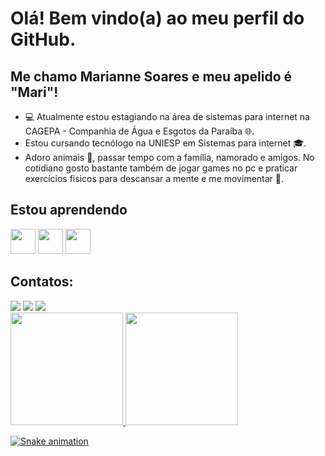 # Olá! Bem vindo(a) ao meu perfil do GitHub.
## Me chamo Marianne Soares e meu apelido é "Mari"!



- 💻 Atualmente estou estagiando na área de sistemas para internet na CAGEPA - Companhia de Água e Esgotos da Paraíba 🌐. 
- Estou cursando tecnólogo na UNIESP em Sistemas para internet 🎓.
- Adoro animais 🐾, passar tempo com a família, namorado e amigos. No cotidiano gosto bastante também de jogar games no pc e praticar exercícios fisicos para descansar a mente e me movimentar 💪. 

## Estou aprendendo

<img src="https://cdn.jsdelivr.net/gh/devicons/devicon/icons/java/java-original.svg" width="40" height="40"/> <img src="https://cdn.jsdelivr.net/gh/devicons/devicon/icons/git/git-original.svg" width="40" height="40"/> <img src="https://cdn.jsdelivr.net/gh/devicons/devicon/icons/python/python-original.svg" widht="40" height="40"/>

## Contatos: 
<div>
<a href="https://instagram.com/mariannesoaresb" target="_blank"><img src="https://img.shields.io/badge/-Instagram-%23E4405F?style=for-the-badge&logo=instagram&logoColor=white" target="_blank"></a>
<a href = "mailto:contato@marianneesoares@gmail.com"><img src="https://img.shields.io/badge/Gmail-D14836?style=for-the-badge&logo=gmail&logoColor=white" target="_blank"></a>
<a href="https://www.linkedin.com/in/marianne-soares/" target="_blank"><img src="https://img.shields.io/badge/-LinkedIn-%230077B5?style=for-the-badge&logo=linkedin&logoColor=white" target="_blank"></a>   
</div>

<div>
<a href="https://github.com/MarianneSoares">
<img height="180em" src="https://github-readme-stats.vercel.app/api/top-langs/?username=MarianneSoares&layout=compact&langs_count=7&theme=dracula"/>
<img height="180em" src="https://github-readme-stats.vercel.app/api?username=MarianneSoares&show_icons=true&theme=dracula&include_all_commits=true&count_private=true"/>
</div>

![Snake animation](https://github.com/MarianneSoares/MarianneSoares/blob/output/github-contribution-grid-snake.svg)
